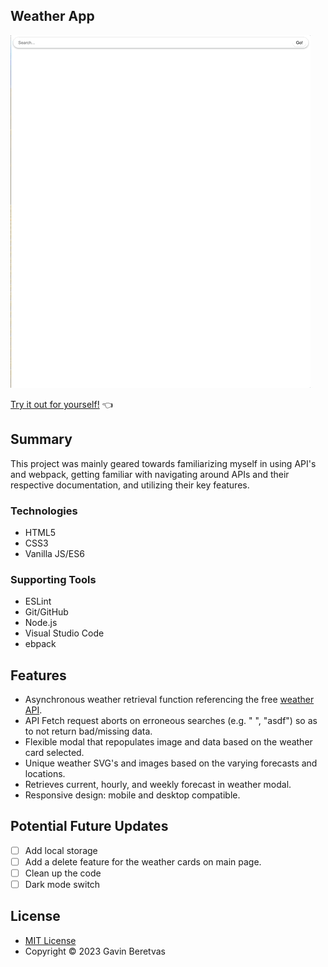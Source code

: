 ## Weather App


![Weather Gif](weather_app.gif)

[Try it out for yourself!](https://gavinberetvas.github.io/weatherApp/) :point_left:

## Summary 

This project was mainly geared towards familiarizing myself in using API's and webpack, getting familiar with navigating around APIs and their respective documentation, and utilizing their key features. 

### Technologies

* HTML5
* CSS3
* Vanilla JS/ES6

### Supporting Tools

* ESLint
* Git/GitHub
* Node.js 
* Visual Studio Code
* ebpack

## Features

* Asynchronous weather retrieval function referencing the free [weather API](https://www.weatherapi.com/).
* API Fetch request aborts on erroneous searches (e.g. " ", "asdf") so as to not return bad/missing data.
* Flexible modal that repopulates image and data based on the weather card selected. 
* Unique weather SVG's and images based on the varying forecasts and locations.
* Retrieves current, hourly, and weekly forecast in weather modal.
* Responsive design: mobile and desktop compatible. 


## Potential Future Updates

- [ ] Add local storage
- [ ] Add a delete feature for the weather cards on main page.
- [ ] Clean up the code
- [ ] Dark mode switch

## License

* [MIT License](https://opensource.org/license/mit/)
* Copyright © 2023 Gavin Beretvas
